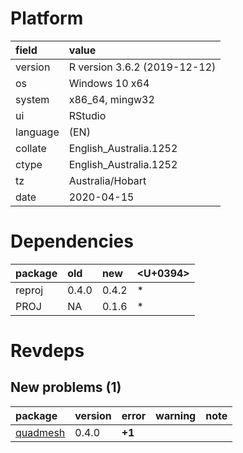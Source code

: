 # Platform

|field    |value                        |
|:--------|:----------------------------|
|version  |R version 3.6.2 (2019-12-12) |
|os       |Windows 10 x64               |
|system   |x86_64, mingw32              |
|ui       |RStudio                      |
|language |(EN)                         |
|collate  |English_Australia.1252       |
|ctype    |English_Australia.1252       |
|tz       |Australia/Hobart             |
|date     |2020-04-15                   |

# Dependencies

|package |old   |new   |<U+0394>  |
|:-------|:-----|:-----|:--|
|reproj  |0.4.0 |0.4.2 |*  |
|PROJ    |NA    |0.1.6 |*  |

# Revdeps

## New problems (1)

|package                          |version |error  |warning |note |
|:--------------------------------|:-------|:------|:-------|:----|
|[quadmesh](problems.md#quadmesh) |0.4.0   |__+1__ |        |     |

